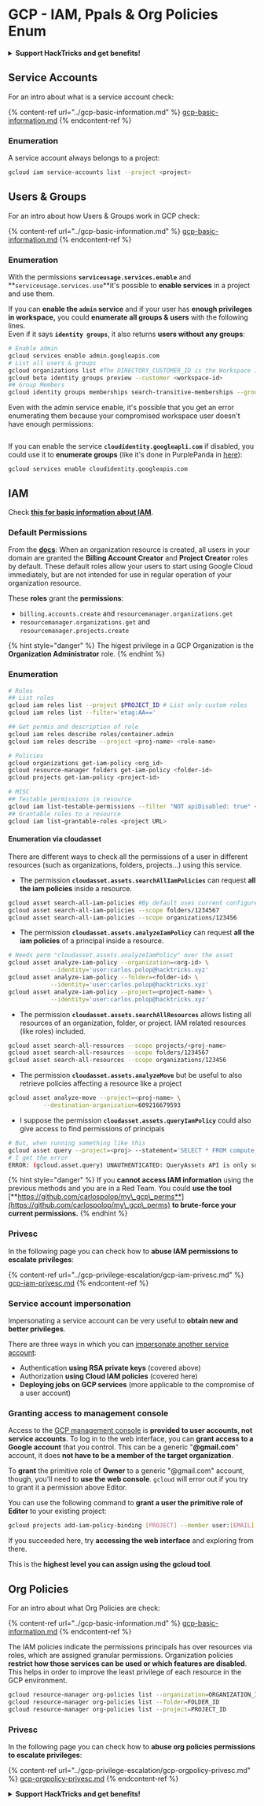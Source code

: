 # GCP - IAM, Ppals & Org Policies Enum

<details>

<summary><strong>Support HackTricks and get benefits!</strong></summary>

* If you want to see your **company advertised in HackTricks** or if you want access to the **latest version of the PEASS or download HackTricks in PDF** Check the [**SUBSCRIPTION PLANS**](https://github.com/sponsors/carlospolop)!
* Get the [**official PEASS & HackTricks swag**](https://peass.creator-spring.com)
* Discover [**The PEASS Family**](https://opensea.io/collection/the-peass-family), our collection of exclusive [**NFTs**](https://opensea.io/collection/the-peass-family)
* **Join the** 💬 [**Discord group**](https://discord.gg/hRep4RUj7f) or the [**telegram group**](https://t.me/peass) or **follow** me on **Twitter** 🐦 [**@carlospolopm**](https://twitter.com/carlospolopm)**.**
* **Share your hacking tricks by submitting PRs to the** [**HackTricks**](https://github.com/carlospolop/hacktricks) and [**HackTricks Cloud**](https://github.com/carlospolop/hacktricks-cloud) github repos.

</details>

## Service Accounts

For an intro about what is a service account check:

{% content-ref url="../gcp-basic-information.md" %}
[gcp-basic-information.md](../gcp-basic-information.md)
{% endcontent-ref %}

### Enumeration

A service account always belongs to a project:

```bash
gcloud iam service-accounts list --project <project>
```

## Users & Groups

For an intro about how Users & Groups work in GCP check:

{% content-ref url="../gcp-basic-information.md" %}
[gcp-basic-information.md](../gcp-basic-information.md)
{% endcontent-ref %}

### Enumeration

With the permissions **`serviceusage.services.enable`** and **`serviceusage.services.use`**it's possible to **enable services** in a project and use them.

If you can **enable the `admin` service** and if your user has **enough privileges in workspace,** you could **enumerate all groups & users** with the following lines.\
Even if it says **`identity groups`**, it also returns **users without any groups**:

```bash
# Enable admin
gcloud services enable admin.googleapis.com
# List all users & groups
gcloud organizations list #The DIRECTORY_CUSTOMER_ID is the Workspace ID
gcloud beta identity groups preview --customer <workspace-id>
## Group Members
gcloud identity groups memberships search-transitive-memberships --group-email=email@group.com
```

Even with the admin service enable, it's possible that you get an error enumerating them because your compromised workspace user doesn't have enough permissions:

<figure><img src="../../../.gitbook/assets/image (5).png" alt=""><figcaption></figcaption></figure>

If you can enable the service **`cloudidentity.googleapli.com`** if disabled, you could use it to **enumerate groups** (like it's done in PurplePanda in [here](https://github.com/carlospolop/PurplePanda/blob/master/intel/google/discovery/disc\_groups\_users.py)):

```
gcloud services enable cloudidentity.googleapis.com
```

## IAM

Check [**this for basic information about IAM**](../gcp-basic-information.md#iam-roles).

### Default Permissions

From the [**docs**](https://cloud.google.com/resource-manager/docs/default-access-control): When an organization resource is created, all users in your domain are granted the **Billing Account Creator** and **Project Creator** roles by default. These default roles allow your users to start using Google Cloud immediately, but are not intended for use in regular operation of your organization resource.

These **roles** grant the **permissions**:

* `billing.accounts.create` and `resourcemanager.organizations.get`
* `resourcemanager.organizations.get` and `resourcemanager.projects.create`

{% hint style="danger" %}
The higest privilege in a GCP Organization is the **Organization Administrator** role.
{% endhint %}

### Enumeration

```bash
# Roles
## List roles
gcloud iam roles list --project $PROJECT_ID # List only custom roles
gcloud iam roles list --filter='etag:AA=='

## Get permis and description of role
gcloud iam roles describe roles/container.admin
gcloud iam roles describe --project <proj-name> <role-name>

# Policies
gcloud organizations get-iam-policy <org_id>
gcloud resource-manager folders get-iam-policy <folder-id>
gcloud projects get-iam-policy <project-id>

# MISC
## Testable permissions in resource
gcloud iam list-testable-permissions --filter "NOT apiDisabled: true" <resource>
## Grantable roles to a resource
gcloud iam list-grantable-roles <project URL>
```

#### Enumeration via cloudasset

There are different ways to check all the permissions of a user in different resources (such as organizations, folders, projects...) using this service.

* The permission **`cloudasset.assets.searchAllIamPolicies`** can request **all the iam policies** inside a resource.

```bash
gcloud asset search-all-iam-policies #By default uses current configured folder
gcloud asset search-all-iam-policies --scope folders/1234567
gcloud asset search-all-iam-policies --scope organizations/123456
```

* The permission **`cloudasset.assets.analyzeIamPolicy`** can request **all the iam policies** of a principal inside a resource.

```bash
# Needs perm "cloudasset.assets.analyzeIamPolicy" over the asset
gcloud asset analyze-iam-policy --organization=<org-id> \
            --identity='user:carlos.polop@hacktricks.xyz'
gcloud asset analyze-iam-policy --folder=<folder-id> \
            --identity='user:carlos.polop@hacktricks.xyz'
gcloud asset analyze-iam-policy --project=<project-name> \
            --identity='user:carlos.polop@hacktricks.xyz'
```

* The permission **`cloudasset.assets.searchAllResources`** allows listing all resources of an organization, folder, or project. IAM related resources (like roles) included.

```bash
gcloud asset search-all-resources --scope projects/<proj-name>
gcloud asset search-all-resources --scope folders/1234567
gcloud asset search-all-resources --scope organizations/123456
```

* The permission **`cloudasset.assets.analyzeMove`** but be useful to also retrieve policies affecting a resource like a project

```bash
gcloud asset analyze-move --project=<proj-name> \
          --destination-organization=609216679593
```

* I suppose the permission **`cloudasset.assets.queryIamPolicy`** could also give access to find permissions of principals

```bash
# But, when running something like this
gcloud asset query --project=<proj> --statement='SELECT * FROM compute_googleapis_com_Instance'
# I get the error
ERROR: (gcloud.asset.query) UNAUTHENTICATED: QueryAssets API is only supported for SCC premium customers. See https://cloud.google.com/security-command-center/pricing
```

{% hint style="danger" %}
If you **cannot access IAM information** using the previous methods and you are in a Red Team. You could **use the tool** [**https://github.com/carlospolop/my\_gcp\_perms**](https://github.com/carlospolop/my\_gcp\_perms) **to brute-force your current permissions.**
{% endhint %}

### Privesc

In the following page you can check how to **abuse IAM permissions to escalate privileges**:

{% content-ref url="../gcp-privilege-escalation/gcp-iam-privesc.md" %}
[gcp-iam-privesc.md](../gcp-privilege-escalation/gcp-iam-privesc.md)
{% endcontent-ref %}

### Service account impersonation <a href="#service-account-impersonation" id="service-account-impersonation"></a>

Impersonating a service account can be very useful to **obtain new and better privileges**.

There are three ways in which you can [impersonate another service account](https://cloud.google.com/iam/docs/understanding-service-accounts#impersonating\_a\_service\_account):

* Authentication **using RSA private keys** (covered above)
* Authorization **using Cloud IAM policies** (covered here)
* **Deploying jobs on GCP services** (more applicable to the compromise of a user account)

### Granting access to management console <a href="#granting-access-to-management-console" id="granting-access-to-management-console"></a>

Access to the [GCP management console](https://console.cloud.google.com) is **provided to user accounts, not service accounts**. To log in to the web interface, you can **grant access to a Google account** that you control. This can be a generic "**@gmail.com**" account, it does **not have to be a member of the target organization**.

To **grant** the primitive role of **Owner** to a generic "@gmail.com" account, though, you'll need to **use the web console**. `gcloud` will error out if you try to grant it a permission above Editor.

You can use the following command to **grant a user the primitive role of Editor** to your existing project:

```bash
gcloud projects add-iam-policy-binding [PROJECT] --member user:[EMAIL] --role roles/editor
```

If you succeeded here, try **accessing the web interface** and exploring from there.

This is the **highest level you can assign using the gcloud tool**.

## Org Policies

For an intro about what Org Policies are check:

{% content-ref url="../gcp-basic-information.md" %}
[gcp-basic-information.md](../gcp-basic-information.md)
{% endcontent-ref %}

The IAM policies indicate the permissions principals has over resources via roles, which are assigned granular permissions. Organization policies **restrict how those services can be used or which features are disabled**. This helps in order to improve the least privilege of each resource in the GCP environment.

```bash
gcloud resource-manager org-policies list --organization=ORGANIZATION_ID
gcloud resource-manager org-policies list --folder=FOLDER_ID
gcloud resource-manager org-policies list --project=PROJECT_ID
```

### Privesc

In the following page you can check how to **abuse org policies permissions to escalate privileges**:

{% content-ref url="../gcp-privilege-escalation/gcp-orgpolicy-privesc.md" %}
[gcp-orgpolicy-privesc.md](../gcp-privilege-escalation/gcp-orgpolicy-privesc.md)
{% endcontent-ref %}

<details>

<summary><strong>Support HackTricks and get benefits!</strong></summary>

* If you want to see your **company advertised in HackTricks** or if you want access to the **latest version of the PEASS or download HackTricks in PDF** Check the [**SUBSCRIPTION PLANS**](https://github.com/sponsors/carlospolop)!
* Get the [**official PEASS & HackTricks swag**](https://peass.creator-spring.com)
* Discover [**The PEASS Family**](https://opensea.io/collection/the-peass-family), our collection of exclusive [**NFTs**](https://opensea.io/collection/the-peass-family)
* **Join the** 💬 [**Discord group**](https://discord.gg/hRep4RUj7f) or the [**telegram group**](https://t.me/peass) or **follow** me on **Twitter** 🐦 [**@carlospolopm**](https://twitter.com/carlospolopm)**.**
* **Share your hacking tricks by submitting PRs to the** [**HackTricks**](https://github.com/carlospolop/hacktricks) and [**HackTricks Cloud**](https://github.com/carlospolop/hacktricks-cloud) github repos.

</details>
